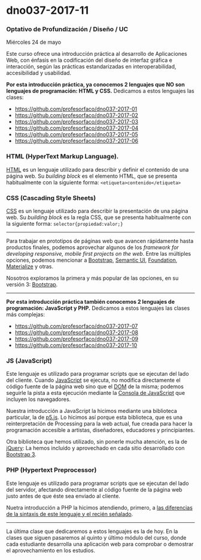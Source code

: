 # dno037-2017-11

### Optativo de Profundización / Diseño / UC

Miércoles 24 de mayo

Este curso ofrece una introducción práctica al desarrollo de Aplicaciones Web, con énfasis en la codificación del diseño de interfaz gráfica e interacción, según las prácticas estandarizadas en interoperabilidad, accesibilidad y usabilidad.

**Por esta introducción práctica, ya conocemos 2 lenguajes que NO son lenguajes de programación: HTML y CSS.** Dedicamos a estos lenguajes las clases:

- https://github.com/profesorfaco/dno037-2017-01
- https://github.com/profesorfaco/dno037-2017-02
- https://github.com/profesorfaco/dno037-2017-03
- https://github.com/profesorfaco/dno037-2017-04
- https://github.com/profesorfaco/dno037-2017-05
- https://github.com/profesorfaco/dno037-2017-06

### HTML (HyperText Markup Language). 

[HTML](https://developer.mozilla.org/es/docs/Web/HTML) es un lenguaje utilizado para describir y definir el contenido de una página web. Su *building block* es el elemento HTML, que se presenta habitualmente con la siguiente forma: `<etiqueta>contenido</etiqueta>`

### CSS (Cascading Style Sheets)

[CSS](https://developer.mozilla.org/es/docs/Web/CSS) es un lenguaje utilizado para describir la presentación de una página web. Su *building block* es la regla CSS, que se presenta habitualmente con la siguiente forma: `selector{propiedad:valor;}`

-----

Para trabajar en prototipos de páginas web que avancen rápidamente hasta productos finales, podemos aprovechar algunos de los *framework for developing responsive, mobile first projects on the web*. Entre las múltiples opciones, podemos mencionar a [Bootstrap](http://getbootstrap.com/), [Semantic UI](https://semantic-ui.com/), [Foundation](http://foundation.zurb.com/), [Materialize](http://materializecss.com/) y otras. 

Nosotros exploramos la primera y más popular de las opciones, en su versión 3: [Bootstrap](http://getbootstrap.com/). 

-----

**Por esta introducción práctica también conocemos 2 lenguajes de programación: JavaScript y PHP.** Dedicamos a estos lenguajes las clases más complejas:

- https://github.com/profesorfaco/dno037-2017-07
- https://github.com/profesorfaco/dno037-2017-08
- https://github.com/profesorfaco/dno037-2017-09
- https://github.com/profesorfaco/dno037-2017-10

### JS (JavaScript) 

Este lenguaje es utilizado para programar scripts que se ejecutan del lado del cliente. Cuando [JavaScript](https://developer.mozilla.org/es/docs/Web/JavaScript/Guide) se ejecuta, no modifica directamente el código fuente de la página web sino que el [DOM](https://es.wikipedia.org/wiki/Document_Object_Model) de la misma; podemos seguirle la pista a esta ejecución mediante la [Consola de JavaScript](https://transferwise.com/es/help/article/2247654/tecnico-navegador/como-abrir-la-consola-de-tu-navegador) que incluyen los navegadores.

Nuestra introducción a JavaScript la hicimos mediante una biblioteca particular, la de [p5.js](https://p5js.org/). Lo hicimos así porque esta biblioteca, que es una reinterpretación de Processing para la web actual, fue creada para hacer la programación accesible a artistas, diseñadores, educadores y principiantes.

Otra biblioteca que hemos utilizado, sin ponerle mucha atención, es la de [jQuery](http://jquery.com/): La hemos incluído y aprovechado en cada sitio desarrollado con [Bootstrap 3](http://getbootstrap.com/).

### PHP (Hypertext Preprocessor)

Este lenguaje es utilizado para programar scripts que se ejecutan del lado del servidor, afectando directamente al código fuente de la página web justo antes de que éste sea enviado al cliente.

Nuetra introducción a PHP la hicimos atendiendo, primero, a [las diferencias de la sintaxis de este lenguaje y el recién señalado](http://profesor.faco.cl/diferencias.php).

-----

La última clase que dedicaremos a estos lenguajes es la de hoy. En la clases que siguen pasaremos al quinto y último módulo del curso, donde cada estudiante desarrolla una aplicación web para comprobar o demostrar el aprovechamiento en los estudios.

